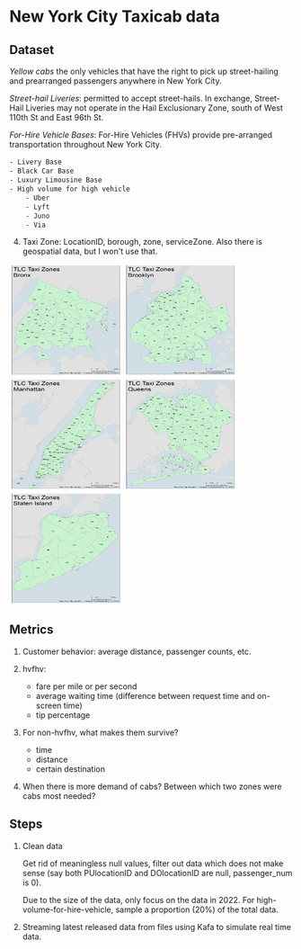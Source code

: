 # New York City Taxicab data

## Dataset

*Yellow cabs*  the only vehicles that have the right to pick up street-hailing and prearranged passengers anywhere in New York City.

*Street-hail Liveries*: permitted to accept street-hails. In exchange, Street-Hail Liveries may not operate in the Hail Exclusionary Zone, south of West 110th St and East 96th St.

*For-Hire Vehicle Bases*:
For-Hire Vehicles (FHVs) provide pre-arranged transportation throughout New York City.

    - Livery Base
    - Black Car Base
    - Luxury Limousine Base
    - High volume for high vehicle
        - Uber
        - Lyft
        - Juno
        - Via
    


4. Taxi Zone:
LocationID, borough, zone, serviceZone. Also there is geospatial data, but I won't use that.

<img src="taxi_zone_map_bronx.jpg" width=200 height=200>
<img src="taxi_zone_map_brooklyn.jpg" width=200 height=200>
<img src="taxi_zone_map_manhattan.jpg" width=200 height=200>
<img src="taxi_zone_map_queens.jpg" width=200 height=200>
<img src="taxi_zone_map_staten_island.jpg" width=200 height=200>

## Metrics

1. Customer behavior: average distance, passenger counts, etc.

2. hvfhv: 
    - fare per mile or per second
    - average waiting time (difference between request time and on-screen time)
    - tip percentage

3. For non-hvfhv, what makes them survive?
    - time
    - distance
    - certain destination

4. When there is more demand of cabs?
   Between which two zones were cabs most needed?

## Steps

1. Clean data

    Get rid of meaningless null values, filter out data which does not make sense (say both PUlocationID and DOlocationID are null, passenger_num is 0).

    Due to the size of the data, only focus on the data in 2022. For high-volume-for-hire-vehicle, sample a proportion (20%) of the total data.

2. Streaming latest released data from files using Kafa to simulate real time data.